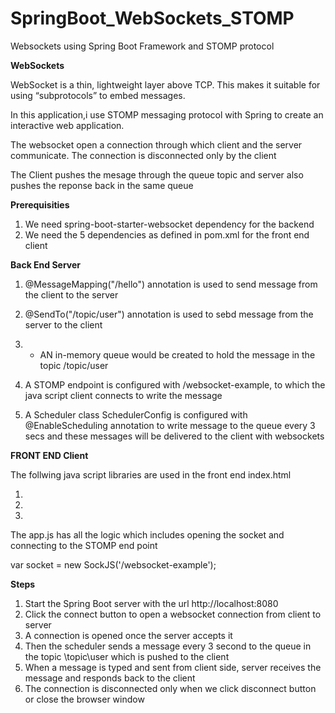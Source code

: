 # SpringBoot_WebSockets_STOMP

Websockets using Spring Boot Framework and STOMP protocol

**WebSockets**

WebSocket is a thin, lightweight layer above TCP. This makes it suitable for using “subprotocols” to embed messages. 

In this application,i use STOMP messaging protocol with Spring to create an interactive web application.

The websocket open a connection through which client and the server communicate. The connection is disconnected only by the client

The Client pushes the mesage through the queue topic and server also pushes the reponse back in the same queue

**Prerequisities**

1. We need spring-boot-starter-websocket dependency for the backend
2. We need the 5 dependencies as defined in pom.xml for the front end client

**Back End Server**

1. @MessageMapping("/hello") annotation is used to send message from the client to the server

2. @SendTo("/topic/user") annotation is used to sebd message from the server to the client

3. - AN in-memory queue would be created to hold the message in the topic /topic/user

4. A STOMP endpoint is configured with /websocket-example, to which the java script client connects to write the message

5. A Scheduler class SchedulerConfig is configured with @EnableScheduling annotation
to write message to the queue every 3 secs and these messages will be delivered to the client with websockets

**FRONT END Client**

The follwing java script libraries are used in the front end index.html

 1. <script src="/webjars/jquery/jquery.min.js"></script>
 2. <script src="/webjars/sockjs-client/sockjs.min.js"></script>
 3. <script src="/webjars/stomp-websocket/stomp.min.js"></script>
 
 The app.js has all the logic which includes opening the socket and connecting to the STOMP end point
 
 var socket = new SockJS('/websocket-example');
 
 **Steps**
 
 1. Start the Spring Boot server with the url http://localhost:8080
 2. Click the connect button to open a websocket connection from client to server
 3. A connection is opened once the server accepts it
 4. Then the scheduler sends a message every 3 second to the queue in the topic \topic\user which is pushed to the client 
 5. When a message is typed and sent from client side, server receives the message and responds back to the client
 6. The connection is disconnected only when we click disconnect button or close the browser window
